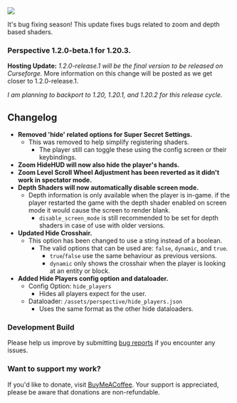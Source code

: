 ![](https://mclegoman.com/images/a/a7/Perspective_Development_Logo.png)

It's bug fixing season! This update fixes bugs related to zoom and depth based shaders.

### Perspective 1.2.0-beta.1 for 1.20.3.  
**Hosting Update:** *1.2.0-release.1 will be the final version to be released on Curseforge.*
More information on this change will be posted as we get closer to 1.2.0-release.1.  

*I am planning to backport to 1.20, 1.20.1, and 1.20.2 for this release cycle.*  

## Changelog  
- **Removed 'hide' related options for Super Secret Settings.**  
  - This was removed to help simplify registering shaders.  
    - The player still can toggle these using the config screen or their keybindings.  
- **Zoom HideHUD will now also hide the player's hands.**  
- **Zoom Level Scroll Wheel Adjustment has been reverted as it didn't work in spectator mode.**
- **Depth Shaders will now automatically disable screen mode.**  
  - Depth information is only available when the player is in-game. if the player restarted the game with the depth shader enabled on screen mode it would cause the screen to render blank.  
    - `disable_screen_mode` is still recommended to be set for depth shaders in case of use with older versions.  
- **Updated Hide Crosshair.**
  - This option has been changed to use a sting instead of a boolean.  
    - The valid options that can be used are: `false`, `dynamic`, and `true`.  
      - `true`/`false` use the same behaviour as previous versions.  
      - `dynamic` only shows the crosshair when the player is looking at an entity or block.  
- **Added Hide Players config option and dataloader.**  
    - Config Option: `hide_players`  
      - Hides all players expect for the user.  
    - Dataloader: `/assets/perspective/hide_players.json`  
      - Uses the same format as the other hide dataloaders.  

### Development Build  
Please help us improve by submitting [bug reports](https://github.com/MCLegoMan/Perspective/issues) if you encounter any issues.  

### Want to support my work?  
If you'd like to donate, visit [BuyMeACoffee](https://www.buymeacoffee.com/mclegoman).
Your support is appreciated, please be aware that donations are non-refundable.